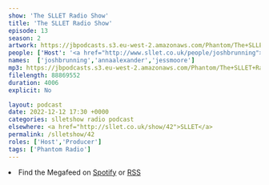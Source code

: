 ```yaml
---
show: 'The SLLET Radio Show'
title: 'The SLLET Radio Show'
episode: 13
season: 2
artwork: https://jbpodcasts.s3.eu-west-2.amazonaws.com/Phantom/The+SLLET+Radio+Show/SLLET+square.png
people: ['Host': '<a href="http://www.sllet.co.uk/people/joshbrunning">Josh Brunning</a>', 'Guests':['<a href="http://www.sllet.co.uk/people/annaalexander">Anna Alexander</a>','<a href="http://www.sllet.co.uk/people/jessmoore">Jess Moore</a>']]
names:  ['joshbrunning','annaalexander','jessmoore']
mp3: https://jbpodcasts.s3.eu-west-2.amazonaws.com/Phantom/The+SLLET+Radio+Show/2022-12-12+-+42.mp3
filelength: 88869552
duration: 4006 
explicit: No

layout: podcast
date: 2022-12-12 17:30 +0000
categories: slletshow radio podcast
elsewhere: <a href="http://sllet.co.uk/show/42">SLLET</a>
permalink: /slletshow/42
roles: ['Host','Producer']
tags: ['Phantom Radio']
---
```


<li>Find the Megafeed on <a href="https://open.spotify.com/show/1WGc6YCF3UfAL7E62gHLAS?si=eff5901deb8d498e">Spotify</a> or <a href="https://anchor.fm/s/849e58ac/podcast/rss">RSS</a></li>
